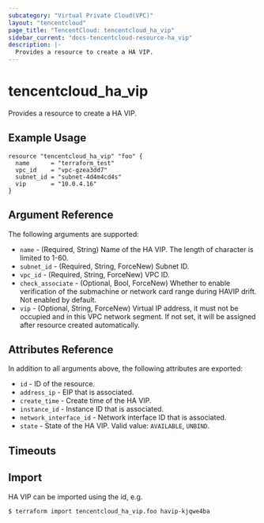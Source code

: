 ```yaml
---
subcategory: "Virtual Private Cloud(VPC)"
layout: "tencentcloud"
page_title: "TencentCloud: tencentcloud_ha_vip"
sidebar_current: "docs-tencentcloud-resource-ha_vip"
description: |-
  Provides a resource to create a HA VIP.
---
```


# tencentcloud_ha_vip

Provides a resource to create a HA VIP.

## Example Usage

```hcl
resource "tencentcloud_ha_vip" "foo" {
  name      = "terraform_test"
  vpc_id    = "vpc-gzea3dd7"
  subnet_id = "subnet-4d4m4cd4s"
  vip       = "10.0.4.16"
}
```

## Argument Reference

The following arguments are supported:

* `name` - (Required, String) Name of the HA VIP. The length of character is limited to 1-60.
* `subnet_id` - (Required, String, ForceNew) Subnet ID.
* `vpc_id` - (Required, String, ForceNew) VPC ID.
* `check_associate` - (Optional, Bool, ForceNew) Whether to enable verification of the submachine or network card range during HAVIP drift. Not enabled by default.
* `vip` - (Optional, String, ForceNew) Virtual IP address, it must not be occupied and in this VPC network segment. If not set, it will be assigned after resource created automatically.

## Attributes Reference

In addition to all arguments above, the following attributes are exported:

* `id` - ID of the resource.
* `address_ip` - EIP that is associated.
* `create_time` - Create time of the HA VIP.
* `instance_id` - Instance ID that is associated.
* `network_interface_id` - Network interface ID that is associated.
* `state` - State of the HA VIP. Valid value: `AVAILABLE`, `UNBIND`.


## Timeouts

<no value>


## Import

HA VIP can be imported using the id, e.g.

```
$ terraform import tencentcloud_ha_vip.foo havip-kjqwe4ba
```

